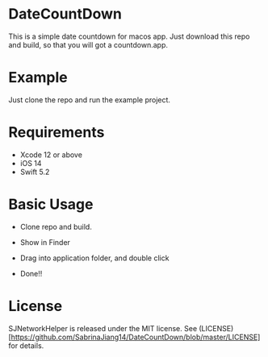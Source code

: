 # DateCountDown
This is a simple date countdown for macos app. Just download this repo and build, so that you will got a countdown.app.

# Example
Just clone the repo and run the example project.

# Requirements

- Xcode 12 or above
- iOS 14
- Swift 5.2

# Basic Usage
- Clone repo and build.

- Show in Finder

- Drag into application folder, and double click

- Done!!


# License

SJNetworkHelper is released under the MIT license. See (LICENSE)[https://github.com/SabrinaJiang14/DateCountDown/blob/master/LICENSE] for details.